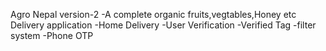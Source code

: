 Agro Nepal version-2
-A complete organic fruits,vegtables,Honey etc Delivery application
-Home Delivery
-User Verification
-Verified Tag
-filter system
-Phone OTP
